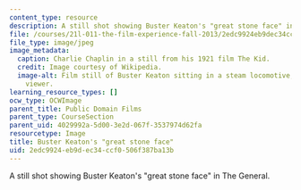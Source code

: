 ```yaml
---
content_type: resource
description: A still shot showing Buster Keaton's "great stone face" in The General.
file: /courses/21l-011-the-film-experience-fall-2013/2edc9924eb9dec34ccf0506f387ba13b_buster1.jpg
file_type: image/jpeg
image_metadata:
  caption: Charlie Chaplin in a still from his 1921 film The Kid.
  credit: Image courtesy of Wikipedia.
  image-alt: Film still of Buster Keaton sitting in a steam locomotive, facing the
    viewer.
learning_resource_types: []
ocw_type: OCWImage
parent_title: Public Domain Films
parent_type: CourseSection
parent_uid: 4029992a-5d00-3e2d-067f-3537974d62fa
resourcetype: Image
title: Buster Keaton's "great stone face"
uid: 2edc9924-eb9d-ec34-ccf0-506f387ba13b
---
```

A still shot showing Buster Keaton's "great stone face" in The General.

